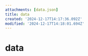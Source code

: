 ```yaml
---
attachments: [data.json]
title: data
created: '2024-12-17T14:17:36.092Z'
modified: '2024-12-17T14:18:01.694Z'
---
```


# data


